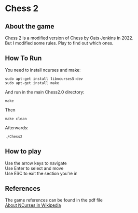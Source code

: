 # Chess 2

## About the game

Chess 2 is a modified version of Chess by Oats Jenkins in 2022.                   
But I modified some rules. Play to find out which ones.                            


## How To Run

You need to install ncurses and make:

```
sudo apt-get install libncurses5-dev
sudo apt-get install make
```

And run in the main Chess2.0 directory:

```
make
```
Then

```
make clean
```

Afterwards:

```
./Chess2
```


## How to play

Use the arrow keys to navigate              
Use Enter to select and move                     
Use ESC to exit the section you're in                  


## References

The game references can be found in the pdf file               
[About NCurses in Wikipedia](https://en.wikipedia.org/wiki/Ncurses)                  
